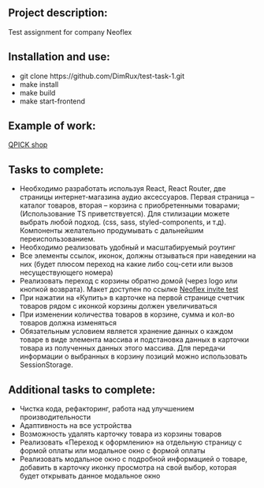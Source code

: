 <h2>Project description:</h2>
<p>Test assignment for company Neoflex</p>

<h2>Installation and use:</h2>
<ul>
  <li>git clone https://github.com/DimRux/test-task-1.git</li>
  <li>make install</li>
  <li>make build</li>
  <li>make start-frontend</li>
</ul>

<h2>Example of work:</h2>
<p><a href='https://test-task-1.onrender.com' alt='example work'>QPICK shop</a></p>

<h2>Tasks to complete:</h2>
<ul>
  <li>Необходимо разработать используя React, React Router, две страницы интернет-магазина
аудио аксессуаров. Первая страница –каталог товаров, вторая – корзина с приобретенными
товарами; (Использование TS приветствуется). Для стилизации можете выбрать любой
подход. (css, sass, styled-components, и т.д). Компоненты желательно продумывать с
дальнейшим переиспользованием.</li>
  <li>Необходимо реализовать удобный и масштабируемый роутинг</li>
  <li>Все элементы ссылок, иконок, должны отзываться при наведении на них (будет плюсом переход на какие либо соц-сети или вызов несуществующего номера)</li>
  <li>Реализовать переход с корзины обратно домой (через logo или кнопкой возврата). Макет доступен по ссылке <a href='https://www.figma.com/file/qw44OPediu3iquaSvkLtqa/Neoflex-Invite-Test-(Copy)-(Copy)?type=design&node-id=0-1&mode=design' alt='макет figma'>Neoflex invite test</a></li>
  <li>При нажатии на «Купить» в карточке на первой странице счетчик товаров рядом с иконкой корзины должен увеличиваться</li>
  <li>При изменении количества товаров в корзине, сумма и кол-во товаров должна изменяться</li>
  <li>Обязательным условием является хранение данных о каждом товаре в виде элемента массива и подстановка данных в карточки товара из полученных данных этого массива. Для передачи информации о выбранных в корзину позиций можно использовать SessionStorage.</li>
</ul>

<h2>Additional tasks to complete:</h2>
<ul>
  <li>Чистка кода, рефакторинг, работа над улучшением производительности</li>
  <li>Адаптивность на все устройства</li>
  <li>Возможность удалять карточку товара из корзины товаров</li>
  <li>Реализовать «Переход к оформлению» на отдельную страницу с формой оплаты или модальное окно с формой оплаты</li>
  <li>Реализовать модальное окно с подробной информацией о товаре, добавить в карточку иконку просмотра на свой выбор, которая будет открывать данное модальное окно</li>
</ul>
